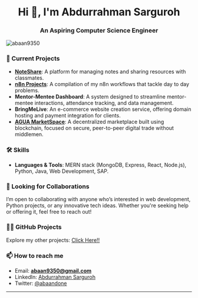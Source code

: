 <h1 align="center">Hi 👋, I'm Abdurrahman Sarguroh</h1>  
<h3 align="center">An Aspiring Computer Science Engineer</h3>

<p align="left"> <img src="https://komarev.com/ghpvc/?username=abaan9350&label=Profile%20views&color=0e75b6&style=flat" alt="abaan9350" /> </p>

### 🚀 Current Projects
- **[NoteShare](https://abaan9350.github.io/NoteShare/)**: A platform for managing notes and sharing resources with classmates.
- **[n8n Projects](https://github.com/Abaan9350/n8n-workflows)**: A compilation of my n8n workflows that tackle day to day problems.
- **Mentor-Mentee Dashboard**: A system designed to streamline mentor-mentee interactions, attendance tracking, and data management.
- **BringMeLive**: An e-commerce website creation service, offering domain hosting and payment integration for clients.
- **[AGUA MarketSpace](https://decentralised-marketspace.vercel.app/)**: A decentralized marketplace built using blockchain, focused on secure, peer-to-peer digital trade without middlemen.

### 🛠 Skills
- **Languages & Tools**: MERN stack (MongoDB, Express, React, Node.js), Python, Java, Web Development, SAP.

### 🤝 Looking for Collaborations
I’m open to collaborating with anyone who’s interested in web development, Python projects, or any innovative tech ideas. Whether you're seeking help or offering it, feel free to reach out!

### 👨‍💻 GitHub Projects
Explore my other projects: [Click Here!!](https://github.com/Abaan9350?tab=repositories)

### 📫 How to reach me
- Email: **abaan9350@gmail.com**
- LinkedIn: [Abdurrahman Sarguroh](https://www.linkedin.com/in/abaan9350/)
- Twitter: [@abaandone](https://twitter.com/abaandone)

---
